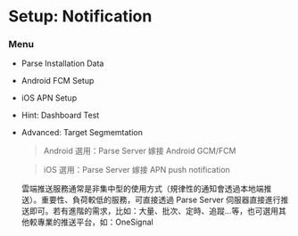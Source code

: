 # Setup: Notification

### Menu

* Parse Installation Data
* Android FCM Setup
* iOS APN Setup
* Hint: Dashboard Test
* Advanced: Target Segmemtation



  > Android 選用：Parse Server 嫁接 Android GCM/FCM
  
  > iOS 選用：Parse Server 嫁接 APN push notification
  
  雲端推送服務通常是非集中型的使用方式（規律性的通知會透過本地端推送）。重要性、負荷較低的服務，可直接透過 Parse Server 伺服器直接進行推送即可。若有進階的需求，比如：大量、批次、定時、追蹤...等，也可選用其他較專業的推送平台，如：OneSignal

